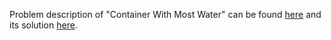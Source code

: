 Problem description of "Container With Most Water" can be found [here](https://leetcode.com/problems/container-with-most-water/solution/) and its solution [here](https://github.com/aurimas13/Solutions-To-Problems/blob/main/LeetCode/Python%20Solutions/Container%20With%20Most%20Water/container.py).